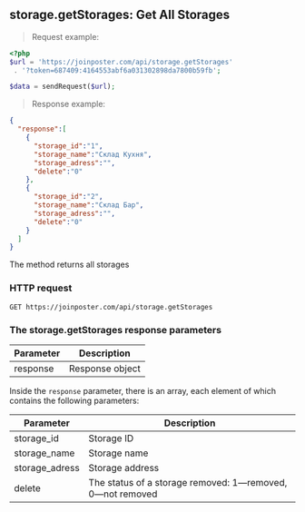 ## storage.getStorages: Get All Storages

> Request example:

```php
<?php
$url = 'https://joinposter.com/api/storage.getStorages'
 . '?token=687409:4164553abf6a031302898da7800b59fb';

$data = sendRequest($url);
```

> Response example:

```json
{
  "response":[
    {
      "storage_id":"1",
      "storage_name":"Склад Кухня",
      "storage_adress":"",
      "delete":"0"
    },
    {
      "storage_id":"2",
      "storage_name":"Склад Бар",
      "storage_adress":"",
      "delete":"0"
    }
  ]
}
```

The method returns all storages

### HTTP request

`GET https://joinposter.com/api/storage.getStorages`

### The storage.getStorages response parameters

Parameter | Description
--------- | -----------
response | Response object

Inside the `response` parameter, there is an array, each element of which contains the following parameters:

Parameter | Description
--------- | -----------
storage_id | Storage ID
storage_name | Storage name
storage_adress | Storage address
delete | The status of a storage removed: 1—removed, 0—not removed

